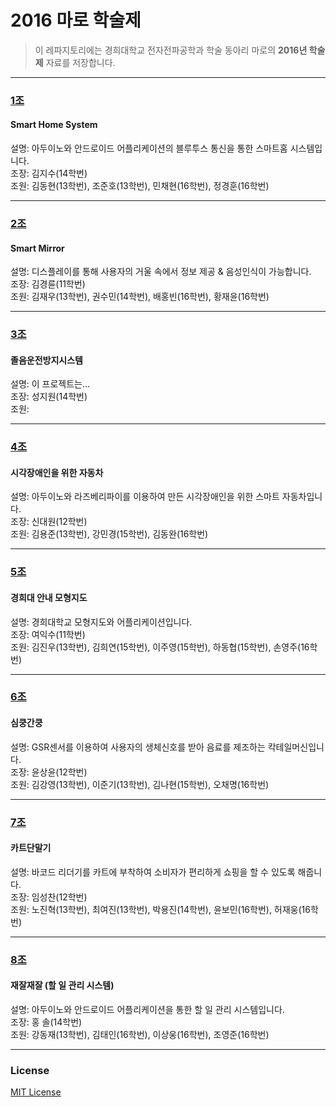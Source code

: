 # 2016 마로 학술제  

> 이 레파지토리에는 경희대학교 전자전파공학과 학술 동아리 마로의 **2016년 학술제** 자료를 저장합니다.  

***

### [1조](https://github.com/KHU-MARO/2016-academic-seminar/tree/master/Team1)  

#### Smart Home System  

설명: 아두이노와 안드로이드 어플리케이션의 블루투스 통신을 통한 스마트홈 시스템입니다.    
조장: 김지수(14학번)   
조원: 김동현(13학번), 조준호(13학번), 민채현(16학번), 정경훈(16학번)  

***

### [2조](https://github.com/KHU-MARO/2016-academic-seminar/tree/master/Team2)  

#### Smart Mirror  

설명: 디스플레이를 통해 사용자의 거울 속에서 정보 제공 & 음성인식이 가능합니다.  
조장: 김경륜(11학번)   
조원: 김재우(13학번), 권수민(14학번), 배홍빈(16학번), 황재윤(16학번)

***

### [3조](https://github.com/KHU-MARO/2016-academic-seminar/tree/master/Team3)  

#### 졸음운전방지시스템  

설명: 이 프로젝트는...  
조장: 성지원(14학번)   
조원:  

***

### [4조](https://github.com/KHU-MARO/2016-academic-seminar/tree/master/Team4)  

#### 시각장애인을 위한 자동차  

설명: 아두이노와 라즈베리파이를 이용하여 만든 시각장애인을 위한 스마트 자동차입니다.  
조장: 신대원(12학번)   
조원: 김용준(13학번), 강민경(15학번), 김동완(16학번)   

***

### [5조](https://github.com/KHU-MARO/2016-academic-seminar/tree/master/Team5)  

#### 경희대 안내 모형지도  

설명: 경희대학교 모형지도와 어플리케이션입니다.  
조장: 여익수(11학번)  
조원: 김진우(13학번), 김희연(15학번), 이주영(15학번), 하동협(15학번), 손영주(16학번)    

***

### [6조](https://github.com/KHU-MARO/2016-academic-seminar/tree/master/Team6)  

#### 심쿵간쿵  

설명: GSR센서를 이용하여 사용자의 생체신호를 받아 음료를 제조하는 칵테일머신입니다.  
조장: 윤상윤(12학번)  
조원: 김강영(13학번), 이준기(13학번), 김나현(15학번), 오채명(16학번)  

***

### [7조](https://github.com/KHU-MARO/2016-academic-seminar/tree/master/Team7)  

#### 카트단말기  

설명: 바코드 리더기를 카트에 부착하여 소비자가 편리하게 쇼핑을 할 수 있도록 해줍니다.  
조장: 임성찬(12학번)  
조원: 노진혁(13학번), 최여진(13학번), 박용진(14학번), 윤보민(16학번), 허재웅(16학번)  

***

### [8조](https://github.com/KHU-MARO/2016-academic-seminar/tree/master/Team8)  

#### 재잘재잘 (할 일 관리 시스템)  

설명: 아두이노와 안드로이드 어플리케이션을 통한 할 일 관리 시스템입니다.  
조장: 홍 솔(14학번)   
조원: 강동재(13학번), 김태인(16학번), 이상웅(16학번), 조영준(16학번)  

***

### License  

[MIT License](https://github.com/KHU-MARO/2016-academic-seminar/tree/master/LICENSE)
